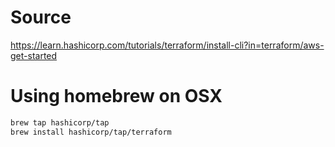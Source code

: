 # Source
https://learn.hashicorp.com/tutorials/terraform/install-cli?in=terraform/aws-get-started

# Using homebrew on OSX

```sh
brew tap hashicorp/tap
brew install hashicorp/tap/terraform
```
